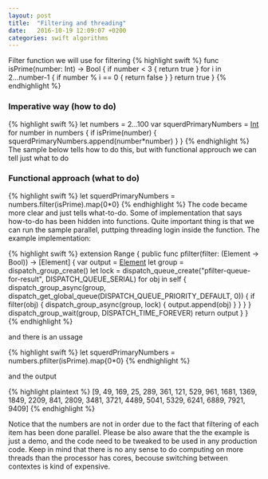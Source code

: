 ```yaml
---
layout: post
title:  "Filtering and threading"
date:   2016-10-19 12:09:07 +0200
categories: swift algorithms
---
```


Filter function we will use for filtering
{% highlight swift %}
func isPrime(number: Int) -> Bool {
    if number < 3 {
        return true
    }
    for i in 2...number-1 {
        if number % i == 0 {
            return false
        }
    }
    return true
}
{% endhighlight %}



### Imperative way (how to do)

{% highlight swift %}
let numbers = 2...100
var squerdPrimaryNumbers = [Int]()
for number in numbers {
    if isPrime(number) {
    squerdPrimaryNumbers.append(number*number)
    }
}
{% endhighlight %}
The sample below tells how to do this, but with functional approuch we can tell just what to do

### Functional approach (what to do)

{% highlight swift %}
let squerdPrimaryNumbers = numbers.filter(isPrime).map{$0*$0}
{% endhighlight %}
The code became more clear and just tells what-to-do. Some of implementation that says how-to-do has been hidden into
functions. Quite important thing is that we can run the sample parallel, puttping threading login inside the function. The example implementation:

{% highlight swift %}
extension Range {
    public func pfilter(filter: (Element -> Bool)) -> [Element] {
        var output = [Element]()
        let group = dispatch_group_create()
        let lock = dispatch_queue_create("pfilter-queue-for-result", DISPATCH_QUEUE_SERIAL)
        for obj in self {
            dispatch_group_async(group, dispatch_get_global_queue(DISPATCH_QUEUE_PRIORITY_DEFAULT, 0)) {
                if filter(obj) {
                    dispatch_group_async(group, lock) {
                        output.append(obj)
                    }
                }
            }
        }
        dispatch_group_wait(group, DISPATCH_TIME_FOREVER)
        return output
    }
}
{% endhighlight %}

and there is an ussage

{% highlight swift %}
let squerdPrimaryNumbers = numbers.pfilter(isPrime).map{$0*$0}
{% endhighlight %}

and the output

{% highlight plaintext %}
[9, 49, 169, 25, 289, 361, 121, 529, 961, 1681, 1369, 1849, 2209, 841, 2809, 3481, 3721, 4489, 5041, 5329, 6241, 6889, 7921, 9409]
{% endhighlight %}

Notice that the numbers are not in order due to the fact that filtering of each item has been done parallel. Please be also aware that the the example is just a demo, and the code need to be tweaked to be used in any production code. Keep in mind that there is no any sense to do computing on more threads than the processor has cores, becouse switching between contextes is kind of expensive.